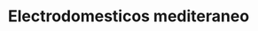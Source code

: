 ---
title: "Electrodomesticos mediteraneo"
url: /roquetas-de-mar/electrodomesticos-mediteraneo/
shop: caridad
---